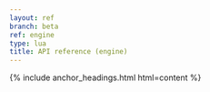 ```yaml
---
layout: ref
branch: beta
ref: engine
type: lua
title: API reference (engine)
---
```

{% include anchor_headings.html html=content %}
